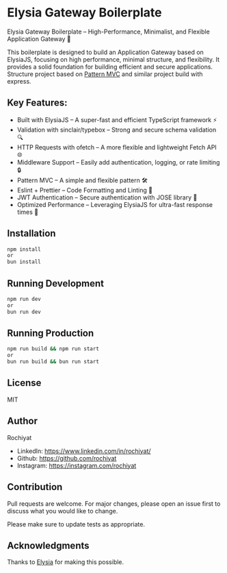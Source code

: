 # Elysia Gateway Boilerplate
Elysia Gateway Boilerplate – High-Performance, Minimalist, and Flexible Application Gateway 🚀

This boilerplate is designed to build an Application Gateway based on ElysiaJS, focusing on high performance, minimal structure, and flexibility. It provides a solid foundation for building efficient and secure applications. Structure project based on [Pattern MVC](https://en.wikipedia.org/wiki/Model%E2%80%93view%E2%80%93controller) and similar project build with express.

## Key Features:

- Built with ElysiaJS – A super-fast and efficient TypeScript framework ⚡
- Validation with sinclair/typebox – Strong and secure schema validation 🔍
- HTTP Requests with ofetch – A more flexible and lightweight Fetch API 🌐
- Middleware Support – Easily add authentication, logging, or rate limiting 🔒
- Pattern MVC – A simple and flexible pattern 🛠️
- Eslint + Prettier – Code Formatting and Linting 🎨
- JWT Authentication – Secure authentication with JOSE library 🔑
- Optimized Performance – Leveraging ElysiaJS for ultra-fast response times 🚀



## Installation

```bash
npm install
or
bun install
```

## Running Development

```bash
npm run dev
or
bun run dev
```

## Running Production

```bash
npm run build && npm run start
or
bun run build && bun run start
```

## License

MIT

## Author

Rochiyat

- LinkedIn: https://www.linkedin.com/in/rochiyat/ 
- Github: https://github.com/rochiyat
- Instagram: https://instagram.com/rochiyat

## Contribution

Pull requests are welcome. For major changes, please open an issue first to discuss what you would like to change.

Please make sure to update tests as appropriate.

## Acknowledgments

Thanks to [Elysia](https://elysiajs.com/) for making this possible.
